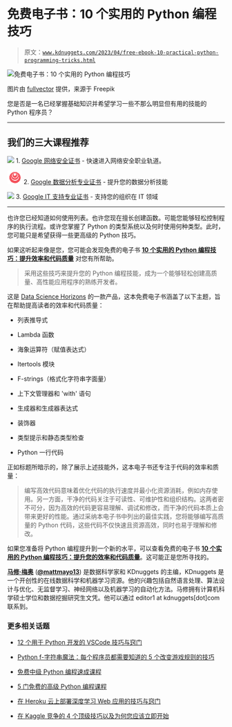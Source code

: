 # 免费电子书：10 个实用的 Python 编程技巧

> 原文：[`www.kdnuggets.com/2023/04/free-ebook-10-practical-python-programming-tricks.html`](https://www.kdnuggets.com/2023/04/free-ebook-10-practical-python-programming-tricks.html)

![免费电子书：10 个实用的 Python 编程技巧](https://bit.ly/10_Practical_Python_Programming_Tricks_Data_Science_Horizons)

图片由 [fullvector](https://www.freepik.com/free-vector/laptop-with-program-code-isometric-icon-software-development-programming-applications-dark-neon_4102879.htm#query=programming&position=0&from_view=search&track=sph) 提供，来源于 Freepik

您是否是一名已经掌握基础知识并希望学习一些不那么明显但有用的技能的 Python 程序员？

* * *

## 我们的三大课程推荐

![](img/0244c01ba9267c002ef39d4907e0b8fb.png) 1\. [Google 网络安全证书](https://www.kdnuggets.com/google-cybersecurity) - 快速进入网络安全职业轨道。

![](img/e225c49c3c91745821c8c0368bf04711.png) 2\. [Google 数据分析专业证书](https://www.kdnuggets.com/google-data-analytics) - 提升您的数据分析技能

![](img/0244c01ba9267c002ef39d4907e0b8fb.png) 3\. [Google IT 支持专业证书](https://www.kdnuggets.com/google-itsupport) - 支持您的组织在 IT 领域

* * *

也许您已经知道如何使用列表。也许您现在擅长创建函数。可能您能够轻松控制程序的执行流程。或许您掌握了 Python 的类型系统以及何时使用何种类型。此时，您可能只是希望获得一些更高级的 Python 技巧。

如果这听起来像是您，您可能会发现免费的电子书 **[10 个实用的 Python 编程技巧：提升效率和代码质量](https://bit.ly/10_Practical_Python_Programming_Tricks_Data_Science_Horizons)** 对您有所帮助。

> 采用这些技巧来提升您的 Python 编程技能，成为一个能够轻松创建高质量、高性能应用程序的熟练开发者。

这是 [Data Science Horizons](https://datasciencehorizons.com/) 的一款产品，这本免费电子书涵盖了以下主题，旨在帮助提高读者的效率和代码质量：

+   列表推导式

+   Lambda 函数

+   海象运算符（赋值表达式）

+   Itertools 模块

+   F-strings（格式化字符串字面量）

+   上下文管理器和 'with' 语句

+   生成器和生成器表达式

+   装饰器

+   类型提示和静态类型检查

+   Python 一行代码

正如标题所暗示的，除了展示上述技能外，这本电子书还专注于代码的效率和质量：

> 编写高效代码意味着优化代码的执行速度并最小化资源消耗，例如内存使用。另一方面，干净的代码关注于可读性、可维护性和组织结构。这两者密不可分，因为高效的代码更容易理解、调试和修改，而干净的代码本质上会带来更好的性能。通过采纳本电子书中列出的最佳实践，您将能够编写高质量的 Python 代码，这些代码不仅快速且资源高效，同时也易于理解和修改。

如果您准备将 Python 编程提升到一个新的水平，可以查看免费的电子书 **[10 个实用的 Python 编程技巧：提升您的效率和代码质量](https://bit.ly/10_Practical_Python_Programming_Tricks_Data_Science_Horizons)**。这可能正是您所寻找的。

**[马修·梅奥](https://www.linkedin.com/in/mattmayo13/)** ([**@mattmayo13**](https://twitter.com/mattmayo13)) 是数据科学家和 KDnuggets 的主编，KDnuggets 是一个开创性的在线数据科学和机器学习资源。他的兴趣包括自然语言处理、算法设计与优化、无监督学习、神经网络以及机器学习的自动化方法。马修拥有计算机科学硕士学位和数据挖掘研究生文凭。他可以通过 editor1 at kdnuggets[dot]com 联系到。

### 更多相关话题

+   [12 个用于 Python 开发的 VSCode 技巧与窍门](https://www.kdnuggets.com/2023/05/12-vscode-tips-tricks-python-development.html)

+   [Python f-字符串魔法：每个程序员都需要知道的 5 个改变游戏规则的技巧](https://www.kdnuggets.com/python-fstrings-magic-5-gamechanging-tricks-every-coder-needs-to-know)

+   [免费中级 Python 编程速成课程](https://www.kdnuggets.com/2022/12/free-intermediate-python-programming-crash-course.html)

+   [5 门免费的高级 Python 编程课程](https://www.kdnuggets.com/5-free-advanced-python-programming-courses)

+   [在 Heroku 云上部署深度学习 Web 应用的技巧与窍门](https://www.kdnuggets.com/2021/12/tips-tricks-deploying-dl-webapps-heroku.html)

+   [在 Kaggle 竞争的 4 个顶级技巧以及为何您应该立即开始](https://www.kdnuggets.com/2022/05/packt-top-4-tricks-competing-kaggle-start.html)
